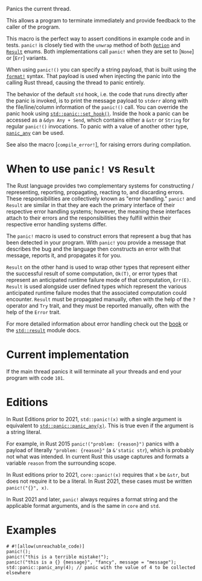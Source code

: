 Panics the current thread.

This allows a program to terminate immediately and provide feedback
to the caller of the program.

This macro is the perfect way to assert conditions in example code and in
tests. `panic!` is closely tied with the `unwrap` method of both
[`Option`][ounwrap] and [`Result`][runwrap] enums. Both implementations call
`panic!` when they are set to [`None`] or [`Err`] variants.

When using `panic!()` you can specify a string payload, that is built using
the [`format!`] syntax. That payload is used when injecting the panic into
the calling Rust thread, causing the thread to panic entirely.

The behavior of the default `std` hook, i.e. the code that runs directly
after the panic is invoked, is to print the message payload to
`stderr` along with the file/line/column information of the `panic!()`
call. You can override the panic hook using [`std::panic::set_hook()`].
Inside the hook a panic can be accessed as a `&dyn Any + Send`,
which contains either a `&str` or `String` for regular `panic!()` invocations.
To panic with a value of another other type, [`panic_any`] can be used.

See also the macro [`compile_error!`], for raising errors during compilation.

# When to use `panic!` vs `Result`

The Rust language provides two complementary systems for constructing /
representing, reporting, propagating, reacting to, and discarding errors. These
responsibilities are collectively known as "error handling." `panic!` and
`Result` are similar in that they are each the primary interface of their
respective error handling systems; however, the meaning these interfaces attach
to their errors and the responsibilities they fulfill within their respective
error handling systems differ.

The `panic!` macro is used to construct errors that represent a bug that has
been detected in your program. With `panic!` you provide a message that
describes the bug and the language then constructs an error with that message,
reports it, and propagates it for you.

`Result` on the other hand is used to wrap other types that represent either
the successful result of some computation, `Ok(T)`, or error types that
represent an anticipated runtime failure mode of that computation, `Err(E)`.
`Result` is used alongside user defined types which represent the various
anticipated runtime failure modes that the associated computation could
encounter. `Result` must be propagated manually, often with the help of the
`?` operator and `Try` trait, and they must be reported manually, often with
the help of the `Error` trait.

For more detailed information about error handling check out the [book] or the
[`std::result`] module docs.

[ounwrap]: Option::unwrap
[runwrap]: Result::unwrap
[`std::panic::set_hook()`]: ../std/panic/fn.set_hook.html
[`panic_any`]: ../std/panic/fn.panic_any.html
[`Box`]: ../std/boxed/struct.Box.html
[`Any`]: crate::any::Any
[`format!`]: ../std/macro.format.html
[book]: ../book/ch09-00-error-handling.html
[`std::result`]: ../std/result/index.html

# Current implementation

If the main thread panics it will terminate all your threads and end your
program with code `101`.

# Editions

In Rust Editions prior to 2021, `std::panic!(x)` with a single
argument is equivalent to
[`std::panic::panic_any(x)`](../std/panic/fn.panic_any.html).
This is true even if the argument is a string literal.

For example, in Rust 2015 `panic!("problem: {reason}")` panics with a
payload of literally `"problem: {reason}"` (a `&'static str`), which
is probably not what was intended.  In current Rust this usage 
captures and formats a variable `reason` from the surrounding scope.

In Rust editions prior to 2021, `core::panic!(x)` requires that
`x` be `&str`, but does not require it to be a literal.  In Rust 2021,
these cases must be written `panic!("{}", x)`.

In Rust 2021 and later, `panic!` always requires a format string and
the applicable format arguments, and is the same in `core` and `std`.

# Examples

```should_panic
# #![allow(unreachable_code)]
panic!();
panic!("this is a terrible mistake!");
panic!("this is a {} {message}", "fancy", message = "message");
std::panic::panic_any(4); // panic with the value of 4 to be collected elsewhere
```
